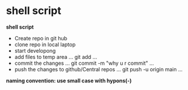 # shell script

**shell script**
* Create repo in git hub
* clone repo in local laptop
* start developong
* add files to temp area
...
git add <file-name>
...
* commit the changes
...
git commit -m "why u r commit"
...
* push the changes to github/Central repos
...
git push -u origin main
...

**naming convention: use small case with hypons(-)**